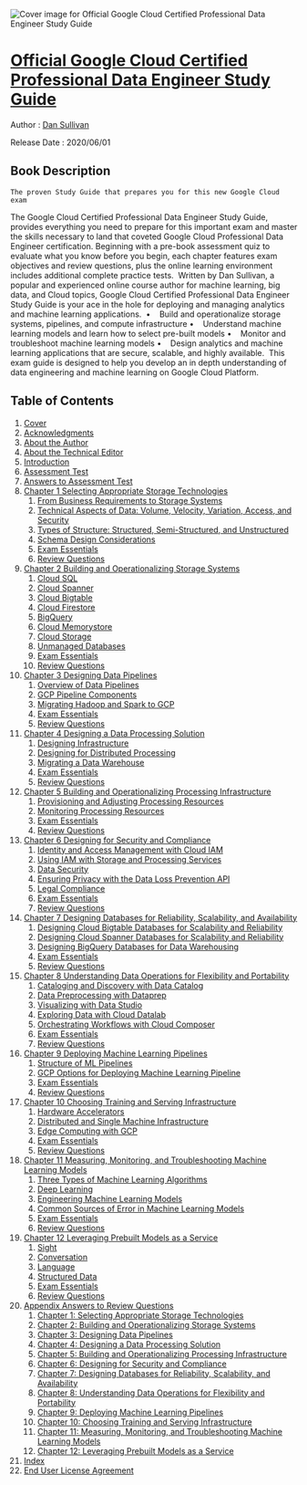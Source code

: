 ![Cover image for Official Google Cloud Certified Professional Data Engineer Study Guide](https://imgdetail.ebookreading.net/cover/cover/20201212/EB9781119618430.jpg)

[Official Google Cloud Certified Professional Data Engineer Study Guide](https://ebookreading.net/view/book/Official+Google+Cloud+Certified+Professional+Data+Engineer+Study+Guide-EB9781119618430_1.html "Official Google Cloud Certified Professional Data Engineer Study Guide")
====================================================================================================================

Author : [Dan Sullivan](https://ebookreading.net/search/author/Dan+Sullivan)

Release Date : 2020/06/01

Book Description
-----------------


    
    The proven Study Guide that prepares you for this new Google Cloud exam
The&nbsp;Google Cloud Certified Professional Data Engineer Study Guide, provides everything you need to prepare for this important exam and master the skills necessary to land that coveted Google Cloud Professional Data Engineer certification. Beginning with a pre-book assessment quiz to evaluate what you know before you begin, each chapter features exam objectives and review questions, plus the online learning environment includes additional complete practice tests.&nbsp;
Written by Dan Sullivan, a popular and experienced online course author for machine learning, big data, and Cloud topics,&nbsp;Google Cloud Certified Professional Data Engineer Study Guide is your ace in the hole for deploying and managing analytics and machine learning applications.&nbsp;
•&nbsp;&nbsp;&nbsp; Build and operationalize storage systems, pipelines, and compute infrastructure
•&nbsp;&nbsp;&nbsp; Understand machine learning models and learn how to select pre-built models
•&nbsp;&nbsp;&nbsp; Monitor and troubleshoot machine learning models
•&nbsp;&nbsp;&nbsp; Design analytics and machine learning applications that are secure, scalable, and highly available.&nbsp;
This exam guide is designed to help you develop an in depth understanding of data engineering and machine learning on Google Cloud Platform.

  

Table of Contents
-----------------

1. [Cover](https://ebookreading.net/view/book/Official+Google+Cloud+Certified+Professional+Data+Engineer+Study+Guide-EB9781119618430_1.html)
1. [Acknowledgments](https://ebookreading.net/view/book/Official+Google+Cloud+Certified+Professional+Data+Engineer+Study+Guide-EB9781119618430_5.html)
1. [About the Author](https://ebookreading.net/view/book/Official+Google+Cloud+Certified+Professional+Data+Engineer+Study+Guide-EB9781119618430_6.html)
1. [About the Technical Editor](https://ebookreading.net/view/book/Official+Google+Cloud+Certified+Professional+Data+Engineer+Study+Guide-EB9781119618430_7.html)
1. [Introduction](https://ebookreading.net/view/book/Official+Google+Cloud+Certified+Professional+Data+Engineer+Study+Guide-EB9781119618430_9.html)
1. [Assessment Test](https://ebookreading.net/view/book/Official+Google+Cloud+Certified+Professional+Data+Engineer+Study+Guide-EB9781119618430_10.html)
1. [Answers to Assessment Test](https://ebookreading.net/view/book/Official+Google+Cloud+Certified+Professional+Data+Engineer+Study+Guide-EB9781119618430_11.html)
1. [Chapter 1 Selecting Appropriate Storage Technologies](https://ebookreading.net/view/book/Official+Google+Cloud+Certified+Professional+Data+Engineer+Study+Guide-EB9781119618430_12.html)
    1. [From Business Requirements to&nbsp;Storage Systems](https://ebookreading.net/view/book/Official+Google+Cloud+Certified+Professional+Data+Engineer+Study+Guide-EB9781119618430_12.html#usec0002)
    1. [Technical Aspects of Data: Volume, Velocity, Variation, Access, and Security](https://ebookreading.net/view/book/Official+Google+Cloud+Certified+Professional+Data+Engineer+Study+Guide-EB9781119618430_12.html#usec0015)
    1. [Types of Structure: Structured, Semi-Structured, and Unstructured](https://ebookreading.net/view/book/Official+Google+Cloud+Certified+Professional+Data+Engineer+Study+Guide-EB9781119618430_12.html#usec0021)
    1. [Schema Design Considerations](https://ebookreading.net/view/book/Official+Google+Cloud+Certified+Professional+Data+Engineer+Study+Guide-EB9781119618430_12.html#usec0028)
    1. [Exam Essentials](https://ebookreading.net/view/book/Official+Google+Cloud+Certified+Professional+Data+Engineer+Study+Guide-EB9781119618430_12.html#usec0040)
    1. [Review Questions](https://ebookreading.net/view/book/Official+Google+Cloud+Certified+Professional+Data+Engineer+Study+Guide-EB9781119618430_12.html#c01-exsec-0001)
1. [Chapter 2 Building and Operationalizing Storage Systems](https://ebookreading.net/view/book/Official+Google+Cloud+Certified+Professional+Data+Engineer+Study+Guide-EB9781119618430_13.html)
    1. [Cloud SQL](https://ebookreading.net/view/book/Official+Google+Cloud+Certified+Professional+Data+Engineer+Study+Guide-EB9781119618430_13.html#usec0002)
    1. [Cloud Spanner](https://ebookreading.net/view/book/Official+Google+Cloud+Certified+Professional+Data+Engineer+Study+Guide-EB9781119618430_13.html#usec0006)
    1. [Cloud Bigtable](https://ebookreading.net/view/book/Official+Google+Cloud+Certified+Professional+Data+Engineer+Study+Guide-EB9781119618430_13.html#usec0011)
    1. [Cloud Firestore](https://ebookreading.net/view/book/Official+Google+Cloud+Certified+Professional+Data+Engineer+Study+Guide-EB9781119618430_13.html#usec0015)
    1. [BigQuery](https://ebookreading.net/view/book/Official+Google+Cloud+Certified+Professional+Data+Engineer+Study+Guide-EB9781119618430_13.html#usec0019)
    1. [Cloud Memorystore](https://ebookreading.net/view/book/Official+Google+Cloud+Certified+Professional+Data+Engineer+Study+Guide-EB9781119618430_13.html#usec0027)
    1. [Cloud Storage](https://ebookreading.net/view/book/Official+Google+Cloud+Certified+Professional+Data+Engineer+Study+Guide-EB9781119618430_13.html#usec0028)
    1. [Unmanaged Databases](https://ebookreading.net/view/book/Official+Google+Cloud+Certified+Professional+Data+Engineer+Study+Guide-EB9781119618430_13.html#usec0033)
    1. [Exam Essentials](https://ebookreading.net/view/book/Official+Google+Cloud+Certified+Professional+Data+Engineer+Study+Guide-EB9781119618430_13.html#usec0034)
    1. [Review Questions](https://ebookreading.net/view/book/Official+Google+Cloud+Certified+Professional+Data+Engineer+Study+Guide-EB9781119618430_13.html#c02-exsec-0001)
1. [Chapter 3 Designing Data Pipelines](https://ebookreading.net/view/book/Official+Google+Cloud+Certified+Professional+Data+Engineer+Study+Guide-EB9781119618430_14.html)
    1. [Overview of Data Pipelines](https://ebookreading.net/view/book/Official+Google+Cloud+Certified+Professional+Data+Engineer+Study+Guide-EB9781119618430_14.html#usec0002)
    1. [GCP Pipeline Components](https://ebookreading.net/view/book/Official+Google+Cloud+Certified+Professional+Data+Engineer+Study+Guide-EB9781119618430_14.html#usec0020)
    1. [Migrating Hadoop and Spark to GCP](https://ebookreading.net/view/book/Official+Google+Cloud+Certified+Professional+Data+Engineer+Study+Guide-EB9781119618430_14.html#usec0032)
    1. [Exam Essentials](https://ebookreading.net/view/book/Official+Google+Cloud+Certified+Professional+Data+Engineer+Study+Guide-EB9781119618430_14.html#usec0033)
    1. [Review Questions](https://ebookreading.net/view/book/Official+Google+Cloud+Certified+Professional+Data+Engineer+Study+Guide-EB9781119618430_14.html#c03-exsec-0001)
1. [Chapter 4 Designing a Data Processing Solution](https://ebookreading.net/view/book/Official+Google+Cloud+Certified+Professional+Data+Engineer+Study+Guide-EB9781119618430_15.html)
    1. [Designing Infrastructure](https://ebookreading.net/view/book/Official+Google+Cloud+Certified+Professional+Data+Engineer+Study+Guide-EB9781119618430_15.html#usec0002)
    1. [Designing for Distributed Processing](https://ebookreading.net/view/book/Official+Google+Cloud+Certified+Professional+Data+Engineer+Study+Guide-EB9781119618430_15.html#usec0018)
    1. [Migrating a Data Warehouse](https://ebookreading.net/view/book/Official+Google+Cloud+Certified+Professional+Data+Engineer+Study+Guide-EB9781119618430_15.html#usec0027)
    1. [Exam Essentials](https://ebookreading.net/view/book/Official+Google+Cloud+Certified+Professional+Data+Engineer+Study+Guide-EB9781119618430_15.html#usec0034)
    1. [Review Questions](https://ebookreading.net/view/book/Official+Google+Cloud+Certified+Professional+Data+Engineer+Study+Guide-EB9781119618430_15.html#c04-exsec-0001)
1. [Chapter 5 Building and Operationalizing Processing Infrastructure](https://ebookreading.net/view/book/Official+Google+Cloud+Certified+Professional+Data+Engineer+Study+Guide-EB9781119618430_16.html)
    1. [Provisioning and Adjusting Processing Resources](https://ebookreading.net/view/book/Official+Google+Cloud+Certified+Professional+Data+Engineer+Study+Guide-EB9781119618430_16.html#usec0002)
    1. [Monitoring Processing Resources](https://ebookreading.net/view/book/Official+Google+Cloud+Certified+Professional+Data+Engineer+Study+Guide-EB9781119618430_16.html#usec0022)
    1. [Exam Essentials](https://ebookreading.net/view/book/Official+Google+Cloud+Certified+Professional+Data+Engineer+Study+Guide-EB9781119618430_16.html#usec0026)
    1. [Review Questions](https://ebookreading.net/view/book/Official+Google+Cloud+Certified+Professional+Data+Engineer+Study+Guide-EB9781119618430_16.html#c05-exsec-0001)
1. [Chapter 6 Designing for Security and Compliance](https://ebookreading.net/view/book/Official+Google+Cloud+Certified+Professional+Data+Engineer+Study+Guide-EB9781119618430_17.html)
    1. [Identity and Access Management with Cloud IAM](https://ebookreading.net/view/book/Official+Google+Cloud+Certified+Professional+Data+Engineer+Study+Guide-EB9781119618430_17.html#usec0002)
    1. [Using IAM with Storage and Processing Services](https://ebookreading.net/view/book/Official+Google+Cloud+Certified+Professional+Data+Engineer+Study+Guide-EB9781119618430_17.html#usec0007)
    1. [Data Security](https://ebookreading.net/view/book/Official+Google+Cloud+Certified+Professional+Data+Engineer+Study+Guide-EB9781119618430_17.html#usec0012)
    1. [Ensuring Privacy with the Data Loss Prevention API](https://ebookreading.net/view/book/Official+Google+Cloud+Certified+Professional+Data+Engineer+Study+Guide-EB9781119618430_17.html#usec0020)
    1. [Legal Compliance](https://ebookreading.net/view/book/Official+Google+Cloud+Certified+Professional+Data+Engineer+Study+Guide-EB9781119618430_17.html#usec0024)
    1. [Exam Essentials](https://ebookreading.net/view/book/Official+Google+Cloud+Certified+Professional+Data+Engineer+Study+Guide-EB9781119618430_17.html#usec0029)
    1. [Review Questions](https://ebookreading.net/view/book/Official+Google+Cloud+Certified+Professional+Data+Engineer+Study+Guide-EB9781119618430_17.html#c06-exsec-0001)
1. [Chapter 7 Designing Databases for Reliability, Scalability, and Availability](https://ebookreading.net/view/book/Official+Google+Cloud+Certified+Professional+Data+Engineer+Study+Guide-EB9781119618430_18.html)
    1. [Designing Cloud Bigtable Databases for Scalability and Reliability](https://ebookreading.net/view/book/Official+Google+Cloud+Certified+Professional+Data+Engineer+Study+Guide-EB9781119618430_18.html#usec0002)
    1. [Designing Cloud Spanner Databases for Scalability and Reliability](https://ebookreading.net/view/book/Official+Google+Cloud+Certified+Professional+Data+Engineer+Study+Guide-EB9781119618430_18.html#usec0010)
    1. [Designing BigQuery Databases for Data Warehousing](https://ebookreading.net/view/book/Official+Google+Cloud+Certified+Professional+Data+Engineer+Study+Guide-EB9781119618430_18.html#usec0020)
    1. [Exam Essentials](https://ebookreading.net/view/book/Official+Google+Cloud+Certified+Professional+Data+Engineer+Study+Guide-EB9781119618430_18.html#usec0033)
    1. [Review Questions](https://ebookreading.net/view/book/Official+Google+Cloud+Certified+Professional+Data+Engineer+Study+Guide-EB9781119618430_18.html#c07-exsec-0001)
1. [Chapter 8 Understanding Data Operations for Flexibility and Portability](https://ebookreading.net/view/book/Official+Google+Cloud+Certified+Professional+Data+Engineer+Study+Guide-EB9781119618430_19.html)
    1. [Cataloging and Discovery with Data Catalog](https://ebookreading.net/view/book/Official+Google+Cloud+Certified+Professional+Data+Engineer+Study+Guide-EB9781119618430_19.html#usec0002)
    1. [Data Preprocessing with Dataprep](https://ebookreading.net/view/book/Official+Google+Cloud+Certified+Professional+Data+Engineer+Study+Guide-EB9781119618430_19.html#usec0005)
    1. [Visualizing with Data Studio](https://ebookreading.net/view/book/Official+Google+Cloud+Certified+Professional+Data+Engineer+Study+Guide-EB9781119618430_19.html#usec0011)
    1. [Exploring Data with Cloud Datalab](https://ebookreading.net/view/book/Official+Google+Cloud+Certified+Professional+Data+Engineer+Study+Guide-EB9781119618430_19.html#usec0015)
    1. [Orchestrating Workflows with Cloud Composer](https://ebookreading.net/view/book/Official+Google+Cloud+Certified+Professional+Data+Engineer+Study+Guide-EB9781119618430_19.html#usec0019)
    1. [Exam Essentials](https://ebookreading.net/view/book/Official+Google+Cloud+Certified+Professional+Data+Engineer+Study+Guide-EB9781119618430_19.html#usec0023)
    1. [Review Questions](https://ebookreading.net/view/book/Official+Google+Cloud+Certified+Professional+Data+Engineer+Study+Guide-EB9781119618430_19.html#c08-exsec-0001)
1. [Chapter 9 Deploying Machine Learning Pipelines](https://ebookreading.net/view/book/Official+Google+Cloud+Certified+Professional+Data+Engineer+Study+Guide-EB9781119618430_20.html)
    1. [Structure of ML Pipelines](https://ebookreading.net/view/book/Official+Google+Cloud+Certified+Professional+Data+Engineer+Study+Guide-EB9781119618430_20.html#usec0002)
    1. [GCP Options for Deploying Machine Learning Pipeline](https://ebookreading.net/view/book/Official+Google+Cloud+Certified+Professional+Data+Engineer+Study+Guide-EB9781119618430_20.html#usec0024)
    1. [Exam Essentials](https://ebookreading.net/view/book/Official+Google+Cloud+Certified+Professional+Data+Engineer+Study+Guide-EB9781119618430_20.html#usec0029)
    1. [Review Questions](https://ebookreading.net/view/book/Official+Google+Cloud+Certified+Professional+Data+Engineer+Study+Guide-EB9781119618430_20.html#c09-exsec-0001)
1. [Chapter 10 Choosing Training and Serving Infrastructure](https://ebookreading.net/view/book/Official+Google+Cloud+Certified+Professional+Data+Engineer+Study+Guide-EB9781119618430_21.html)
    1. [Hardware Accelerators](https://ebookreading.net/view/book/Official+Google+Cloud+Certified+Professional+Data+Engineer+Study+Guide-EB9781119618430_21.html#usec0002)
    1. [Distributed and Single Machine Infrastructure](https://ebookreading.net/view/book/Official+Google+Cloud+Certified+Professional+Data+Engineer+Study+Guide-EB9781119618430_21.html#usec0006)
    1. [Edge Computing with GCP](https://ebookreading.net/view/book/Official+Google+Cloud+Certified+Professional+Data+Engineer+Study+Guide-EB9781119618430_21.html#usec0010)
    1. [Exam Essentials](https://ebookreading.net/view/book/Official+Google+Cloud+Certified+Professional+Data+Engineer+Study+Guide-EB9781119618430_21.html#usec0015)
    1. [Review Questions](https://ebookreading.net/view/book/Official+Google+Cloud+Certified+Professional+Data+Engineer+Study+Guide-EB9781119618430_21.html#c10-exsec-0001)
1. [Chapter 11 Measuring, Monitoring, and Troubleshooting Machine Learning Models](https://ebookreading.net/view/book/Official+Google+Cloud+Certified+Professional+Data+Engineer+Study+Guide-EB9781119618430_22.html)
    1. [Three Types of Machine Learning Algorithms](https://ebookreading.net/view/book/Official+Google+Cloud+Certified+Professional+Data+Engineer+Study+Guide-EB9781119618430_22.html#usec0002)
    1. [Deep Learning](https://ebookreading.net/view/book/Official+Google+Cloud+Certified+Professional+Data+Engineer+Study+Guide-EB9781119618430_22.html#usec0009)
    1. [Engineering Machine Learning Models](https://ebookreading.net/view/book/Official+Google+Cloud+Certified+Professional+Data+Engineer+Study+Guide-EB9781119618430_22.html#usec0010)
    1. [Common Sources of Error in Machine Learning Models](https://ebookreading.net/view/book/Official+Google+Cloud+Certified+Professional+Data+Engineer+Study+Guide-EB9781119618430_22.html#usec0025)
    1. [Exam Essentials](https://ebookreading.net/view/book/Official+Google+Cloud+Certified+Professional+Data+Engineer+Study+Guide-EB9781119618430_22.html#usec0029)
    1. [Review Questions](https://ebookreading.net/view/book/Official+Google+Cloud+Certified+Professional+Data+Engineer+Study+Guide-EB9781119618430_22.html#c11-exsec-0001)
1. [Chapter 12 Leveraging Prebuilt Models as a Service](https://ebookreading.net/view/book/Official+Google+Cloud+Certified+Professional+Data+Engineer+Study+Guide-EB9781119618430_23.html)
    1. [Sight](https://ebookreading.net/view/book/Official+Google+Cloud+Certified+Professional+Data+Engineer+Study+Guide-EB9781119618430_23.html#usec0002)
    1. [Conversation](https://ebookreading.net/view/book/Official+Google+Cloud+Certified+Professional+Data+Engineer+Study+Guide-EB9781119618430_23.html#usec0005)
    1. [Language](https://ebookreading.net/view/book/Official+Google+Cloud+Certified+Professional+Data+Engineer+Study+Guide-EB9781119618430_23.html#usec0009)
    1. [Structured Data](https://ebookreading.net/view/book/Official+Google+Cloud+Certified+Professional+Data+Engineer+Study+Guide-EB9781119618430_23.html#usec0012)
    1. [Exam Essentials](https://ebookreading.net/view/book/Official+Google+Cloud+Certified+Professional+Data+Engineer+Study+Guide-EB9781119618430_23.html#usec0015)
    1. [Review Questions](https://ebookreading.net/view/book/Official+Google+Cloud+Certified+Professional+Data+Engineer+Study+Guide-EB9781119618430_23.html#c12-exsec-0001)
1. [Appendix Answers to Review Questions](https://ebookreading.net/view/book/Official+Google+Cloud+Certified+Professional+Data+Engineer+Study+Guide-EB9781119618430_24.html)
    1. [Chapter 1: Selecting Appropriate Storage Technologies](https://ebookreading.net/view/book/Official+Google+Cloud+Certified+Professional+Data+Engineer+Study+Guide-EB9781119618430_24.html#usec0001)
    1. [Chapter 2: Building and Operationalizing Storage Systems](https://ebookreading.net/view/book/Official+Google+Cloud+Certified+Professional+Data+Engineer+Study+Guide-EB9781119618430_24.html#usec0002)
    1. [Chapter 3: Designing Data Pipelines](https://ebookreading.net/view/book/Official+Google+Cloud+Certified+Professional+Data+Engineer+Study+Guide-EB9781119618430_24.html#usec0003)
    1. [Chapter 4: Designing a Data Processing Solution](https://ebookreading.net/view/book/Official+Google+Cloud+Certified+Professional+Data+Engineer+Study+Guide-EB9781119618430_24.html#usec0004)
    1. [Chapter 5: Building and Operationalizing Processing Infrastructure](https://ebookreading.net/view/book/Official+Google+Cloud+Certified+Professional+Data+Engineer+Study+Guide-EB9781119618430_24.html#usec0005)
    1. [Chapter 6: Designing for Security and&nbsp;Compliance](https://ebookreading.net/view/book/Official+Google+Cloud+Certified+Professional+Data+Engineer+Study+Guide-EB9781119618430_24.html#usec0006)
    1. [Chapter 7: Designing Databases for Reliability, Scalability, and Availability](https://ebookreading.net/view/book/Official+Google+Cloud+Certified+Professional+Data+Engineer+Study+Guide-EB9781119618430_24.html#usec0007)
    1. [Chapter 8: Understanding Data Operations for Flexibility and Portability](https://ebookreading.net/view/book/Official+Google+Cloud+Certified+Professional+Data+Engineer+Study+Guide-EB9781119618430_24.html#usec0008)
    1. [Chapter 9: Deploying Machine Learning Pipelines](https://ebookreading.net/view/book/Official+Google+Cloud+Certified+Professional+Data+Engineer+Study+Guide-EB9781119618430_24.html#usec0009)
    1. [Chapter 10: Choosing Training and&nbsp;Serving Infrastructure](https://ebookreading.net/view/book/Official+Google+Cloud+Certified+Professional+Data+Engineer+Study+Guide-EB9781119618430_24.html#usec0010)
    1. [Chapter 11: Measuring, Monitoring, and Troubleshooting Machine Learning&nbsp;Models](https://ebookreading.net/view/book/Official+Google+Cloud+Certified+Professional+Data+Engineer+Study+Guide-EB9781119618430_24.html#usec0011)
    1. [Chapter 12: Leveraging Prebuilt Models as a Service](https://ebookreading.net/view/book/Official+Google+Cloud+Certified+Professional+Data+Engineer+Study+Guide-EB9781119618430_24.html#usec0012)
1. [Index](https://ebookreading.net/view/book/Official+Google+Cloud+Certified+Professional+Data+Engineer+Study+Guide-EB9781119618430_25.html)
1. [End User License Agreement](https://ebookreading.net/view/book/Official+Google+Cloud+Certified+Professional+Data+Engineer+Study+Guide-EB9781119618430_27.html)
